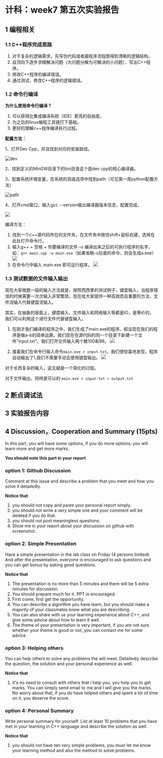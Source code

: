 # 计科：week7 第五次实验报告 

## 1 编程相关

### 1.1 C++程序完成思路

1. 对于复杂的逻辑需求，先写伪代码或者画程序流程图得到清晰的逻辑结构。
2. 自顶向下逐步求精解决问题（大问题分解为可解决的小问题），写出C++程序。
3. 修改C++程序的编译错误。
4. 通过测试，修改C++程序的逻辑错误。

### 1.2 命令行编译

**为什么使用命令行编译？**

1. 可以获得比集成编译系统（IDE）更高的自由度。
2. 为之后的linux编程工具链打下基础。
3. 更好的理解c++程序编译执行过程。

**配置方法：**

1、打开Dev Cpp，并且找到对应的安装路径。

![dev](https://cloud.githubusercontent.com/assets/8371330/11019207/177cd53c-8629-11e5-9223-45fdf9e2de44.jpg)

2、找到定义的MinGW目录下的bin目录这个是dev cpp的核心编译器。

3、配置系统环境变量，在系统的高级选项中找到path（可见第一周python配置方法）

![path](https://cloud.githubusercontent.com/assets/8371330/11019211/4da48786-8629-11e5-8dc1-f71c654775c0.png)

4、打开cmd窗口，输入gcc --version输出编译器版本信息，配置完成。

![](http://ww4.sinaimg.cn/large/ed796d65gw1exyx878d9qj20rg0lidjk.jpg)

编译方法：

1. 找到一个c++源代码所在的文件夹，在文件夹中按住shift+鼠标右键，选择在此处打开命令行。
2. 输入g++ + 空格 + 你要编译的文件 -o 编译出来之后的可执行程序的名字， 如：`g++ main.cpp -o main.exe`（如果省略-o后面的命令，则会生成a.exe）
![](http://ww1.sinaimg.cn/large/ed796d65gw1exyx6vcq29j214u0o7dl5.jpg)
3. 在命令行中输入 main.exe 即可运行程序。
![](http://ww3.sinaimg.cn/large/ed796d65gw1exyx9v4s49j20rg0lijtb.jpg)


### 1.3 测试数据的文件输入输出

现在大家做题一般的输入方法就是，按照西西里的测试例子，键盘输入，当程序错误的时候需要一次次输入非常繁琐，现在给大家提供一种高效而且重要的方法，文件流输入代替键盘流输入。

其实，在抽象的层面上，键盘输入、文件输入和网络输入等都是IO，是等价的。我们可以利用这个进行文件代替键盘输入。

1. 在刚才我们编译的程序之中，我们生成了main.exe的程序。假设现在我们的程序是做a-b的简单运算。我们现在在源代码的同一个目录下新建一个文件"input.txt"。我们打开文件输入两个数100和99。
![](http://ww2.sinaimg.cn/large/ed796d65gw1exyxj9jpvtj20u70oaq86.jpg)

2. 接着我们在命令行输入命令`main.exe < input.txt`。我们很惊喜地发现，程序自动输出了1,我们不需要手动去使用键盘输出。
![](http://ww2.sinaimg.cn/large/ed796d65gw1exyxllpk8lj217v0pygrs.jpg)

对于长而复杂的输入，这无疑是一个简化的过程。

对于文件输出，同样是可以的 `main.exe < input.txt > output.txt`


## 2 断点调试法



## 3 实验报告内容



## 4 Discussion，Cooperation and Summary (15pts)

In this part, you will have some options, if you do more options, you will learn more and get more marks.

**You should note this part in your report**

### option 1: Github Discussion

Comment at this issue and describe a problem that you meet and how you solve it detailedly.

**Notice that** 

1. you should not copy and paste your personal report simply.
2. you should not write a very simple one and your comment will be deleted if you do that.
3. you should not post meaningless questions. 
4. Show me in your report about your discussion on github with screenshot.

### option 2: Simple Presentation

Have a simple presentation in the lab class on Friday (4 persons limited). And after the presentation, everyone is encouraged to ask questions and you can get bonus by asking good questions.

**Notice that**

1. The presentation is no more than 5 minutes and there will be 5 extra minutes for discussion.
2. You should prepare much for it. PPT is encouraged.
3. First come, first get the opportunity.
4. You can describe a algorithm you have learn, but you should make a majority of your classmates know what you are describing.
5. You can also share with us your learning experience about C++, and give some advice about how to learn it well.
6. The theme of your presentation is very important, if you are not sure whether your theme is good or not, you can contact me for some advice.

### option 3: Helping others

You can help others to solve any problems the will meet. Detailedly describe the question, the solution and your personal experience as well.

**Notice that**

1. it's no need to consult with others that I help you, you help you to get marks. You can simply send email to me and I will give you the marks. No worry about that, if you do have helped others and spent a lot of time on it, you deserve the score.

### option 4: Personal Summary

Write personal summary for yourself.
List at least 10 problems that you have met in your learning in C++ language and describe the solution as well.

**Notice that**

1. you should not have ten very simple problems, you must let me know your learning method and also the method to solve problems.